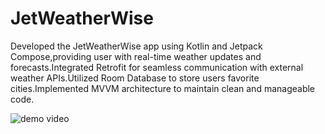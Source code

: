 # JetWeatherWise
Developed the JetWeatherWise app using Kotlin and Jetpack Compose,providing user with real-time weather updates and forecasts.Integrated Retrofit for seamless communication with external weather APIs.Utilized Room Database to store users favorite cities.Implemented MVVM architecture to maintain clean and manageable code.

![demo video](Record_2025-06-23-17-29-37_b783bf344239542886fee7b48fa4b892.gif)
